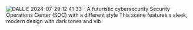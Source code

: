 ![DALL·E 2024-07-29 12 41 33 - A futuristic cybersecurity Security Operations Center (SOC) with a different style  This scene features a sleek, modern design with dark tones and vib](https://github.com/user-attachments/assets/517faa00-a6b4-4f34-9d28-5458fe0884b8)
